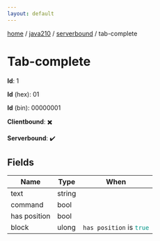 ```yaml
---
layout: default
---
```


[home](/)  /  [java210](/protocol/java210)  /  [serverbound](/protocol/java210/serverbound)  /  tab-complete

# Tab-complete

**Id**: 1

**Id** (hex): 01

**Id** (bin): 00000001

**Clientbound**: ✖️

**Serverbound**: ✔️

## Fields

Name | Type | When
---|---|:---:
text | string | 
command | bool | 
has position | bool | 
block | ulong | <code>has position</code> is <code><span style="color:#009688">true</span></code>

